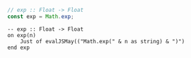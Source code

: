 ```javascript
// exp :: Float -> Float
const exp = Math.exp;
```


```applescript
-- exp :: Float -> Float
on exp(n)
    Just of evalJSMay(("Math.exp(" & n as string) & ")")
end exp
```